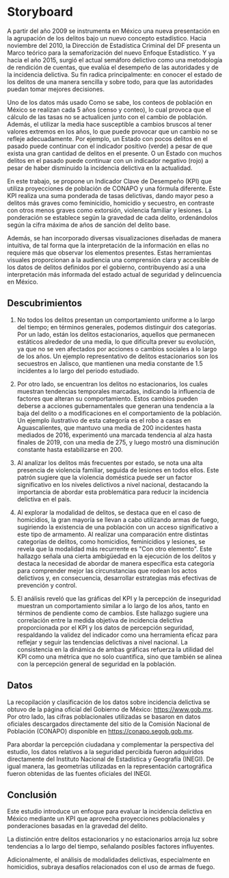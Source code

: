 # Storyboard

A partir del año 2009 se instrumenta en México una nueva presentación  en la agrupación de los delitos bajo un nuevo concepto estadístico. Hacia noviembre del 2010, la Dirección de Estadística Criminal del DF presenta un Marco teórico para la semaforización del nuevo Enfoque Estadístico. Y ya hacia el año 2015, surgió el actual semáforo delictivo como una metodología de rendición de cuentas, que evalúa el desempeño de las autoridades y de la incidencia delictiva. Su fin radica principalmente: en conocer el estado de los delitos de una manera sencilla y sobre todo, para que las autoridades puedan tomar mejores decisiones.

Uno de los datos más usado 
Como se sabe, los conteos de población en México se realizan cada 5 años (censo y conteo), lo cual provoca que el cálculo de las tasas no se actualicen junto con el cambio de población. Además, el utilizar la media hace susceptible a cambios bruscos al tener valores extremos en los años, lo que puede provocar que un cambio no se refleje adecuadamente. 
Por ejemplo, un Estado con pocos delitos en el pasado puede continuar con el indicador positivo (verde) a pesar de que exista una gran cantidad de delitos en el presente. O un Estado con muchos delitos en el pasado puede continuar con un indicador negativo (rojo) a pesar de haber disminuido la incidencia delictiva en la actualidad.

En este trabajo, se propone un Indicador Clave de Desempeño (KPI) que utiliza proyecciones de población de CONAPO y una fórmula diferente. Este KPI realiza una suma ponderada de tasas delictivas, dando mayor peso a delitos más graves como feminicidio, homicidio y secuestro, en contraste con otros menos graves como extorsión, violencia familiar y lesiones. La ponderación se establece según la gravedad de cada delito, ordenándolos según la cifra máxima de años de sanción del delito base.

Además, se han incorporado diversas visualizaciones diseñadas de manera intuitiva, de tal forma que la interpretación de la información en ellas no requiere más que observar los elementos presentes. Estas herramientas visuales proporcionan a la audiencia una comprensión clara y accesible de los datos de delitos definidos por el gobierno, contribuyendo así a una interpretación más informada del estado actual de seguridad y delincuencia en México.

## Descubrimientos
1. No todos los delitos presentan un comportamiento uniforme a lo largo del tiempo; en términos generales, podemos distinguir dos categorías. Por un lado, están los delitos estacionarios, aquellos que permanecen estáticos alrededor de una media, lo que dificulta prever su evolución, ya que no se ven afectados por acciones o cambios sociales a lo largo de los años. Un ejemplo representativo de delitos estacionarios son los secuestros en Jalisco, que mantienen una media constante de 1.5 incidentes a lo largo del periodo estudiado.

2. Por otro lado, se encuentran los delitos no estacionarios, los cuales muestran tendencias temporales marcadas, indicando la influencia de factores que alteran su comportamiento. Estos cambios pueden deberse a acciones gubernamentales que generan una tendencia a la baja del delito o a modificaciones en el comportamiento de la población. Un ejemplo ilustrativo de esta categoría es el robo a casas en Aguascalientes, que mantuvo una media de 200 incidentes hasta mediados de 2016, experimentó una marcada tendencia al alza hasta finales de 2019, con una media de 275, y luego mostró una disminución constante hasta estabilizarse en 200.

3. Al analizar los delitos más frecuentes por estado, se nota una alta presencia de violencia familiar, seguida de lesiones en todos ellos. Este patrón sugiere que la violencia doméstica puede ser un factor significativo en los niveles delictivos a nivel nacional, destacando la importancia de abordar esta problemática para reducir la incidencia delictiva en el país.

4. Al explorar la modalidad de delitos, se destaca que en el caso de homicidios, la gran mayoría se llevan a cabo utilizando armas de fuego, sugiriendo la existencia de una población con un acceso significativo a este tipo de armamento. Al realizar una comparación entre distintas categorías de delitos, como homicidios, feminicidios y lesiones, se revela que la modalidad más recurrente es "Con otro elemento". Este hallazgo señala una cierta ambigüedad en la ejecución de los delitos y destaca la necesidad de abordar de manera específica esta categoría para comprender mejor las circunstancias que rodean los actos delictivos y, en consecuencia, desarrollar estrategias más efectivas de prevención y control.

5. El análisis reveló que las gráficas del KPI y la percepción de inseguridad muestran un comportamiento similar a lo largo de los años, tanto en términos de pendiente como de cambios. Este hallazgo sugiere una correlación entre la medida objetiva de incidencia delictiva proporcionada por el KPI y los datos de percepción seguridad, respaldando la validez del indicador como una herramienta eficaz para reflejar y seguir las tendencias delictivas a nivel nacional. La consistencia en la dinámica de ambas gráficas refuerza la utilidad del KPI como una métrica que no solo cuantifica, sino que también se alinea con la percepción general de seguridad en la población.

## Datos
La recopilación y clasificación de los datos sobre incidencia delictiva se obtuvo de la página oficial del Gobierno de México: https://www.gob.mx. Por otro lado, las cifras poblacionales utilizadas se basaron en datos oficiales descargados directamente del sitio de la Comisión Nacional de Población (CONAPO) disponible en https://conapo.segob.gob.mx. 

Para abordar la percepción ciudadana y complementar la perspectiva del estudio, los datos relativos a la seguridad percibida fueron adquiridos directamente del Instituto Nacional de Estadística y Geografía (INEGI). De igual manera, las geometrías utilizadas en la representación cartográfica fueron obtenidas de las fuentes oficiales del INEGI.

## Conclusión
Este estudio introduce un enfoque para evaluar la incidencia delictiva en México mediante un KPI que aprovecha proyecciones poblacionales y ponderaciones basadas en la gravedad del delito. 

La distinción entre delitos estacionarios y no estacionarios arroja luz sobre tendencias a lo largo del tiempo, señalando posibles factores influyentes. 

Adicionalmente, el análisis de modalidades delictivas, especialmente en homicidios, subraya desafíos relacionados con el uso de armas de fuego.



